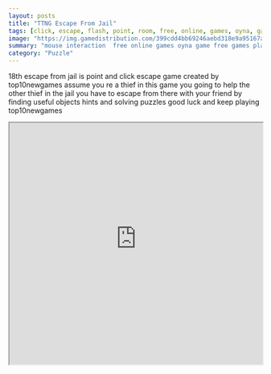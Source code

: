 ```yaml
---
layout: posts
title: "TTNG Escape From Jail"
tags: [click, escape, flash, point, room, free, online, games, oyna, game, free, games, play, play, games]
image: "https://img.gamedistribution.com/399cdd4bb69246aebd318e9a95167a2f.jpg"
summary: "mouse interaction  free online games oyna game free games play play games"
category: "Puzzle"
---
```


18th escape from jail is point and click escape game created by top10newgames assume you re a thief in this game you going to help the other thief in the jail you have to escape from there with your friend by finding useful objects hints and solving puzzles good luck and keep playing top10newgames

<iframe width="100%" height="480px;" src="https://flash.gamedistribution.com?game=399cdd4bb69246aebd318e9a95167a2f"></iframe>